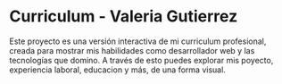 # Curriculum - Valeria Gutierrez
Este proyecto es una versión interactiva de mi curriculum profesional, creada para mostrar mis habilidades como desarrollador web y las tecnologías que domino. A través de esto puedes explorar mis poyecto, experiencia laboral, educacion y más, de una forma visual.
